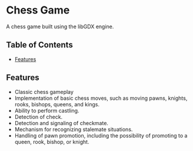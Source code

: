 # Chess Game

A chess game built using the libGDX engine.

## Table of Contents
- [Features](#features)

## Features
- Classic chess gameplay
- Implementation of basic chess moves, such as moving pawns, knights, rooks, bishops, queens, and kings.
- Ability to perform castling.
- Detection of check.
- Detection and signaling of checkmate.
- Mechanism for recognizing stalemate situations.
- Handling of pawn promotion, including the possibility of promoting to a queen, rook, bishop, or knight.
